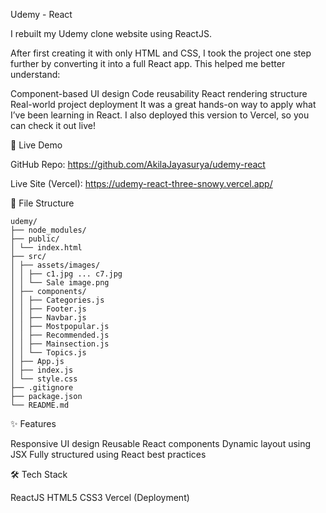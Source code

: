 Udemy - React 

I rebuilt my Udemy clone website using ReactJS.

After first creating it with only HTML and CSS, I took the project one step further by converting it into a full React app. This helped me better understand:

Component-based UI design
Code reusability
React rendering structure
Real-world project deployment
It was a great hands-on way to apply what I’ve been learning in React. I also deployed this version to Vercel, so you can check it out live!


🚀 Live Demo

GitHub Repo: https://github.com/AkilaJayasurya/udemy-react

Live Site (Vercel): https://udemy-react-three-snowy.vercel.app/


📁 File Structure
 ```
udemy/
├── node_modules/
├── public/
│ └── index.html
├── src/
│ ├── assets/images/
│ │ ├── c1.jpg ... c7.jpg
│ │ └── Sale image.png
│ ├── components/
│ │ ├── Categories.js
│ │ ├── Footer.js
│ │ ├── Navbar.js
│ │ ├── Mostpopular.js
│ │ ├── Recommended.js
│ │ ├── Mainsection.js
│ │ └── Topics.js
│ ├── App.js
│ ├── index.js
│ └── style.css
├── .gitignore
├── package.json
└── README.md
  ```

✨ Features

Responsive UI design
Reusable React components
Dynamic layout using JSX
Fully structured using React best practices


🛠️ Tech Stack

ReactJS
HTML5
CSS3
Vercel (Deployment)

